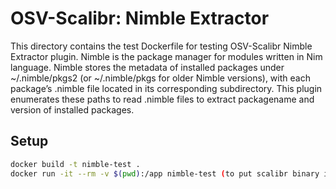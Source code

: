 # OSV-Scalibr: Nimble Extractor

This directory contains the test Dockerfile for testing OSV-Scalibr Nimble Extractor plugin. Nimble is the package manager for modules written in Nim language. Nimble stores the metadata of installed packages under ~/.nimble/pkgs2 (or ~/.nimble/pkgs for older Nimble versions), with each package’s .nimble file located in its corresponding subdirectory. This plugin enumerates these paths to read .nimble files to extract packagename and version of installed packages.

## Setup

```sh
docker build -t nimble-test .
docker run -it --rm -v $(pwd):/app nimble-test (to put scalibr binary inside the container)
```

